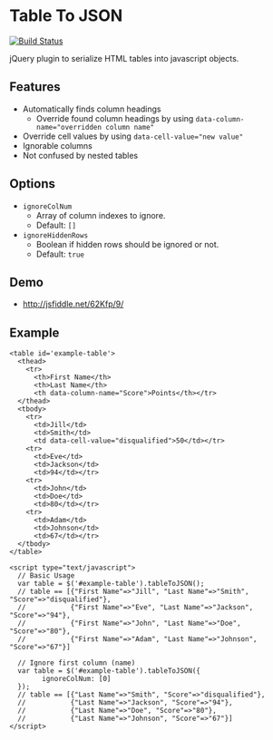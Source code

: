 # Table To JSON

[![Build Status](https://travis-ci.org/lightswitch05/table-to-json.png?branch=master)](https://travis-ci.org/lightswitch05/table-to-json)

jQuery plugin to serialize HTML tables into javascript objects.

## Features
- Automatically finds column headings
  - Override found column headings by using `data-column-name="overridden column name"`
- Override cell values by using `data-cell-value="new value"`
- Ignorable columns
- Not confused by nested tables

## Options
- `ignoreColNum`
  - Array of column indexes to ignore.
  - Default: `[]`
- `ignoreHiddenRows`
  - Boolean if hidden rows should be ignored or not.
  - Default: `true`

## Demo
- http://jsfiddle.net/62Kfp/9/

## Example

    <table id='example-table'>
      <thead>
        <tr>
          <th>First Name</th>
          <th>Last Name</th>
          <th data-column-name="Score">Points</th></tr>
      </thead>
      <tbody>
        <tr>
          <td>Jill</td>
          <td>Smith</td>
          <td data-cell-value="disqualified">50</td></tr>
        <tr>
          <td>Eve</td>
          <td>Jackson</td>
          <td>94</td></tr>
        <tr>
          <td>John</td>
          <td>Doe</td>
          <td>80</td></tr>
        <tr>
          <td>Adam</td>
          <td>Johnson</td>
          <td>67</td></tr>
      </tbody>
    </table>

    <script type="text/javascript">
      // Basic Usage
      var table = $('#example-table').tableToJSON();
      // table == [{"First Name"=>"Jill", "Last Name"=>"Smith", "Score"=>"disqualified"},
      //           {"First Name"=>"Eve", "Last Name"=>"Jackson", "Score"=>"94"},
      //           {"First Name"=>"John", "Last Name"=>"Doe", "Score"=>"80"},
      //           {"First Name"=>"Adam", "Last Name"=>"Johnson", "Score"=>"67"}]

      // Ignore first column (name)
      var table = $('#example-table').tableToJSON({
            ignoreColNum: [0]
      });
      // table == [{"Last Name"=>"Smith", "Score"=>"disqualified"},
      //           {"Last Name"=>"Jackson", "Score"=>"94"},
      //           {"Last Name"=>"Doe", "Score"=>"80"},
      //           {"Last Name"=>"Johnson", "Score"=>"67"}]
    </script>
